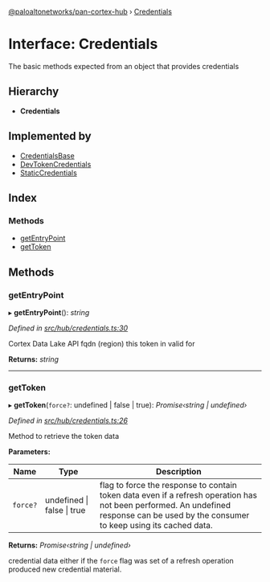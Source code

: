 [@paloaltonetworks/pan-cortex-hub](../README.md) › [Credentials](credentials.md)

# Interface: Credentials

The basic methods expected from an object that provides credentials

## Hierarchy

* **Credentials**

## Implemented by

* [CredentialsBase](../classes/credentialsbase.md)
* [DevTokenCredentials](../classes/devtokencredentials.md)
* [StaticCredentials](../classes/staticcredentials.md)

## Index

### Methods

* [getEntryPoint](credentials.md#getentrypoint)
* [getToken](credentials.md#gettoken)

## Methods

###  getEntryPoint

▸ **getEntryPoint**(): *string*

*Defined in [src/hub/credentials.ts:30](https://github.com/xhoms/pan-cortex-hub-nodejs/blob/8b95863/src/hub/credentials.ts#L30)*

Cortex Data Lake API fqdn (region) this token in valid for

**Returns:** *string*

___

###  getToken

▸ **getToken**(`force?`: undefined | false | true): *Promise‹string | undefined›*

*Defined in [src/hub/credentials.ts:26](https://github.com/xhoms/pan-cortex-hub-nodejs/blob/8b95863/src/hub/credentials.ts#L26)*

Method to retrieve the token data

**Parameters:**

Name | Type | Description |
------ | ------ | ------ |
`force?` | undefined &#124; false &#124; true | flag to force the response to contain token data even if a refresh operation has not been performed. An undefined response can be used by the consumer to keep using its cached data. |

**Returns:** *Promise‹string | undefined›*

credential data either if the `force` flag was set of a refresh
operation produced new credential material.
